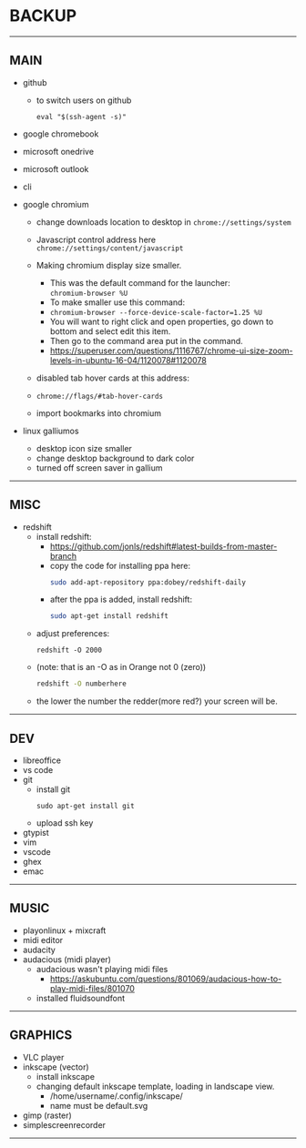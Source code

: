 # BACKUP

---

## MAIN
- github
  - to switch users on github
    ```
    eval "$(ssh-agent -s)"
    ```
- google chromebook
- microsoft onedrive
- microsoft outlook
- cli
- google chromium
  - change downloads location to desktop in
  `chrome://settings/system`

  - Javascript control address here
  `chrome://settings/content/javascript`

  - Making chromium display size smaller. 
    - This was the default command for the launcher:   
      ```chromium-browser %U```
    - To make smaller use this command:     
    - `chromium-browser --force-device-scale-factor=1.25 %U`
    - You will want to right click and open properties, go down to bottom and select edit this item.
    - Then go to the command area put in the command.
    - https://superuser.com/questions/1116767/chrome-ui-size-zoom-levels-in-ubuntu-16-04/1120078#1120078
  - disabled tab hover cards at this address:
  - `chrome://flags/#tab-hover-cards`
  - import bookmarks into chromium

- linux galliumos
  - desktop icon size smaller
  - change desktop background to dark color
  - turned off screen saver in gallium

---

## MISC
- redshift
  - install redshift:
    - https://github.com/jonls/redshift#latest-builds-from-master-branch
    - copy the code for installing ppa here:
      ```bash
      sudo add-apt-repository ppa:dobey/redshift-daily
      ```    
    - after the ppa is added, install redshift:
      ```bash
      sudo apt-get install redshift
      ```
  - adjust preferences:
    ```
    redshift -O 2000
    ``` 
  - (note: that is an -O as in Orange not 0 (zero))
    ```bash 
    redshift -O numberhere
    ``` 
  - the lower the number the redder(more red?) your screen will be.
  
---

## DEV
- libreoffice
- vs code
- git
  - install git
    ```
    sudo apt-get install git
    ```
  - upload ssh key
- gtypist
- vim
- vscode
- ghex
- emac

---

## MUSIC
- playonlinux + mixcraft
- midi editor
- audacity
- audacious (midi player)
  - audacious wasn't playing midi files
    - https://askubuntu.com/questions/801069/audacious-how-to-play-midi-files/801070
  - installed fluidsoundfont

---

## GRAPHICS
- VLC player
- inkscape (vector)
  - install inkscape
  - changing default inkscape template, loading in landscape view.
    - /home/username/.config/inkscape/
    - name must be default.svg
- gimp (raster)
- simplescreenrecorder

---




